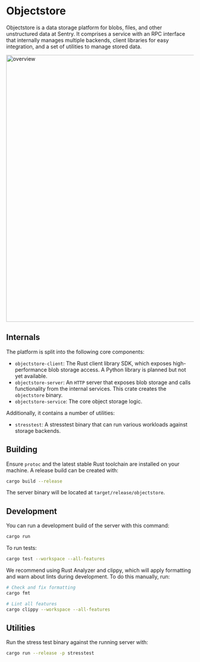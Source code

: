 # Objectstore

Objectstore is a data storage platform for blobs, files, and other unstructured
data at Sentry. It comprises a service with an RPC interface that internally
manages multiple backends, client libraries for easy integration, and a set of
utilities to manage stored data.

<img width="531" height="716" alt="overview" src="https://github.com/user-attachments/assets/e9a4df55-591c-495f-b2a6-60d76d49958e" />

## Internals

The platform is split into the following core components:

- `objectstore-client`: The Rust client library SDK, which exposes high-performance blob
  storage access. A Python library is planned but not yet available.
- `objectstore-server`: An `HTTP` server that exposes blob storage and calls
  functionality from the internal services. This crate creates the `objectstore`
  binary.
- `objectstore-service`: The core object storage logic.

Additionally, it contains a number of utilities:

- `stresstest`: A stresstest binary that can run various workloads against
  storage backends.

## Building

Ensure `protoc` and the latest stable Rust toolchain are installed on your
machine. A release build can be created with:

```sh
cargo build --release
```

The server binary will be located at `target/release/objectstore`.

## Development

You can run a development build of the server with this command:

```sh
cargo run
```

To run tests:

```sh
cargo test --workspace --all-features
```

We recommend using Rust Analyzer and clippy, which will apply formatting and
warn about lints during development. To do this manually, run:

```sh
# Check and fix formatting
cargo fmt

# Lint all features
cargo clippy --workspace --all-features
```

## Utilities

Run the stress test binary against the running server with:

```sh
cargo run --release -p stresstest
```
